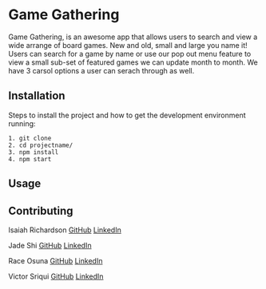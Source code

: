 # Game Gathering

Game Gathering, is an awesome app that allows users to search and view a wide arrange of board games. New and old, small and large you name it! Users can search for a game by name or use our pop out menu feature
to view a small sub-set of featured games we can update month to month. We have 3 carsol options a user can serach through as well.

## Installation

Steps to install the project and how to get the development environment running:

```
1. git clone 
2. cd projectname/
3. npm install
4. npm start

```

## Usage


## Contributing

Isaiah Richardson
[GitHub](https://github.com/CapCinematic)
[LinkedIn](https://www.linkedin.com/in/isaiah-cap-richardson/)

Jade Shi
[GitHub](https://github.com/Jade-ZS)
[LinkedIn](https://www.linkedin.com/in/ziyu-jade-shi-26447a19b/)

Race Osuna
[GitHub](https://github.com/RaceOsuna)
[LinkedIn](https://www.linkedin.com/in/raceosuna/)

Victor Sriqui
[GitHub](https://github.com/vsriqui)
[LinkedIn](https://turingschool.slack.com/archives/C05HRR6QES1/p1690658527589989)

